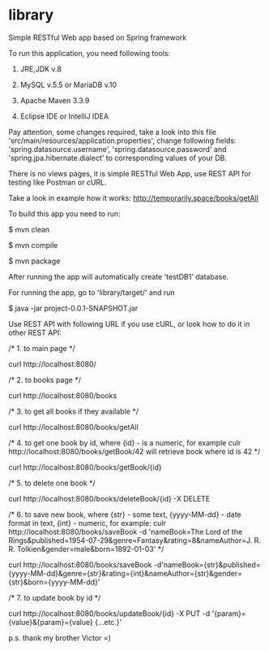 # library

Simple RESTful Web app based on Spring framework

To run this application, you need following tools:

1) JRE,JDK v.8

2) MySQL v.5.5 or MariaDB v.10
  
3) Apache Maven 3.3.9

4) Eclipse IDE or IntelliJ IDEA

Pay attention, some changes required, take a look into this file 'src/main/resources/application.properties', change following fields: 'spring.datasource.username', 'spring.datasource.password' and 'spring.jpa.hibernate.dialect' to corresponding values of your DB.

There is no views pages, it is simple RESTful Web App, use REST API for testing like Postman or cURL.

Take a look in example how it works: http://temporarily.space/books/getAll

To build this app you need to run:

$ mvn clean 

$ mvn compile 

$ mvn package

After running the app will automatically create 'testDB1' database.

For running the app, go to 'library/target/' and run

$ java -jar project-0.0.1-SNAPSHOT.jar

Use REST API with following URL if you use cURL, or look how to do it in other REST API:

/* 1. to main page */

curl http://localhost:8080/

/* 2. to books page */

curl http://localhost:8080/books 

/* 3. to get all books if they available */

curl http://localhost:8080/books/getAll 

/*
4. to get one book by id, where {id} - is a numeric, for example
culr http://localhost:8080/books/getBook/42  will retrieve book where id is 42
*/

curl http://localhost:8080/books/getBook/{id} 

/* 5. to delete one book */

curl http://localhost:8080/books/deleteBook/{id} -X DELETE

/* 
6. to save new book, where {str} - some text, {yyyy-MM-dd} - date format in text, {int} - numeric, for example: 
culr http://localhost:8080/books/saveBook -d 'nameBook=The Lord of the Rings&published=1954-07-29&genre=Fantasy&rating=8&nameAuthor=J. R. R. Tolkien&gender=male&born=1892-01-03'
*/

curl http://localhost:8080/books/saveBook -d'nameBook={str}&published={yyyy-MM-dd}&genre={str}&rating={int}&nameAuthor={str}&gender={str}&born={yyyy-MM-dd}'

/* 7. to update book by id */

curl http://localhost:8080/books/updateBook/{id} -X PUT -d '{param}={value}&{param}={value} {...etc.}'


p.s. thank my brother Victor =) 

